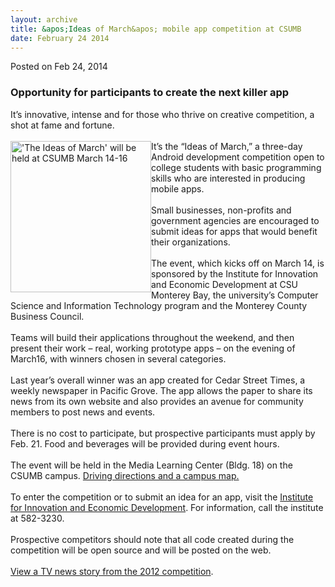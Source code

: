 ```yaml
---
layout: archive
title: &apos;Ideas of March&apos; mobile app competition at CSUMB
date: February 24 2014
---
```





<span class="date">Posted on Feb 24, 2014    </span>
<h3>Opportunity for participants to create the next killer app</h3>
<p>It&#x2019;s innovative, intense and for those who thrive on creative
competition, a shot at fame and fortune.<br>
<br>
<img alt="&apos;The Ideas of March&apos; will be held at CSUMB March 14-16" src="http://news.csumb.edu/sites/default/files/65/attachments/news/images/ideas_of_march.jpg" style="width:225px; height:242px; float:left">It&#x2019;s the &#x201C;Ideas of
March,&#x201D; a three-day Android development competition open to college
students with basic programming skills who are interested in
producing mobile apps.<br>
<br>
Small businesses, non-profits and government agencies are
encouraged to submit ideas for apps that would benefit their
organizations.<br>
<br>
The event, which kicks off on March 14, is sponsored by the
Institute for Innovation and Economic Development at CSU Monterey
Bay, the university&#x2019;s Computer Science and Information Technology
program and the Monterey County Business Council.<br>
<br>
Teams will build their applications throughout the weekend, and
then present their work &#x2013; real, working prototype apps &#x2013; on the
evening of March16, with winners chosen in several
categories.<br>
<br>
Last year&#x2019;s overall winner was an app created for Cedar Street
Times, a weekly newspaper in Pacific Grove. The app allows the
paper to share its news from its own website and also provides an
avenue for community members to post news and events.<br>
<br>
There is no cost to participate, but prospective participants must
apply by Feb. 21. Food and beverages will be provided during event
hours.<br>
<br>
The event will be held in the Media Learning Center (Bldg. 18) on
the CSUMB campus. <a href="http://csumb.edu/maps" rel="nofollow">Driving directions and a campus map.</a><br>
<br>
To enter the competition or to submit an idea for an app, visit the
<a href="http://innovation.csumb.edu/ideas-march" rel="nofollow">Institute for Innovation and Economic Development</a>.
For information, call the institute at 582-3230.<br>
<br>
Prospective competitors should note that all code created during
the competition will be open source and will be posted on the
web.&#x2028;<br>
<br>
<a href="http://www.ksbw.com/news/central-california/monterey/Get-your-app-on-CSUMB-hosts-app-invention-event/9401890" rel="nofollow">View a TV news story from the 2012
competition</a>.<br>
&#xA0;</br></br></br></br></br></br></br></br></br></br></br></br></br></br></br></br></br></br></br></img></br></br></p>





